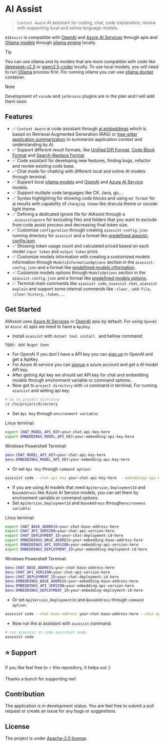 # AI Assist

> `Context Aware` AI assistant for coding, chat, code explanation, review with supporting local and online language models.

`AIAssist` is compatible with [OpenAI](https://platform.openai.com/docs/api-reference/introduction) and [Azure AI Services](https://azure.microsoft.com/en-us/products/ai-services) through apis and [Ollama models](https://ollama.com/search) through [ollama engine](https://ollama.com/) locally.

> [!TIP]
> You can use ollama and its models that are more compatible with code like [deepseek-v2.5](https://ollama.com/library/deepseek-v2.5) or [qwen2.5-coder](https://ollama.com/library/qwen2.5-coder) locally. To use local models, you will need to run [Ollama](https://github.com/ollama/ollama) process first. For running ollama you can use [ollama docker](https://ollama.com/blog/ollama-is-now-available-as-an-official-docker-image) container.

> [!NOTE]
> Development of `vscode` and `jetbrains` plugins are in the plan and I will add them soon.

## Features

-   ✅ `Context Aware` ai code assistant through [ai embeddings](src/AIAssistant/Services/CodeAssistStrategies/EmbeddingCodeAssist.cs) which is based on Retrieval Augmented Generation (RAG) or [tree-sitter application summarization](src/AIAssistant/Services/CodeAssistStrategies/TreeSitterCodeAssistSummary.cs) to summarize application context and understanding by AI.
-   ✅ Support different result formats, like [Unified Diff Format](src/AIAssistant/Diff/UnifiedCodeDiffParser.cs), [Code Block Format](src/AIAssistant/Diff/CodeBlockDiffParser.cs) and [Search-Replace Format](src/AIAssistant/Diff/SearchReplaceParser.cs).
-   ✅ Code assistant for developing new features, finding bugs, refactor and review existing code base.
-   ✅ Chat mode for chatting with different local and online AI models through terminal.
-   ✅ Support local [ollama models](https://ollama.com/library) and [OpenAI](https://platform.openai.com/docs/models) and [Azure AI Service](https://ai.azure.com/explore/models) models.
-   ✅ Support multiple code languages like C#, Java, go,...
-   ✅ Syntax highlighting for showing code blocks and using `md format` for ai results with capability of `changing theme` like dracula theme or vscode light theme.
-   ✅ Defining a dedicated ignore file for AIAssist through a `.aiassistignore` for excluding files and folders that you want to exclude from code assist process and decreasing final token size.
-   ✅ Customize `configuration` through creating `aiassist-config.json` running directory for `aiassist` and a format like [predefined aiassist-config.json](./src/AIAssistant/aiassist-config.json).
-   ✅ Showing token usage count and calculated priced based on each model `input token` and `output token` price.
-   ✅ Customize models information with creating a customized models information through `ModelsInformationOptions` section in the `aiassist-config.json` and a format like [predefined models information](./src/Clients/LLMs/models_information_list.json).
-   ✅ Customize models options through `ModelsOptions` section in the `aiassist-config.json` and a format like [predefined models options](./src/Clients/LLMs/models_options.json).
-   ✅ Terminal main commands like `aiassist code`, `aiassist chat`, `aiassist explain` and support some internal commands like `:clear`, `:add-file`, `:clear-history`, `:token`, ...

## Get Started

AIAssist uses [Azure AI Services](https://azure.microsoft.com/en-us/products/ai-services) or [OpenAI](https://platform.openai.com/docs/api-reference/introduction) apis by default. For using `OpenAI` or `Azure AI` apis we need to have a `ApiKey`.

-   Install `aiassist` with `dotnet tool install ` and bellow command:

```bash
TODO: Add Nuget Soon
```

-   For OpenAI If you don't have a API key you can [sign up](https://platform.openai.com/signup) in OpenAI and get a ApiKey.
-   For Azure AI service you can [signup](https://azure.microsoft.com/en-us/products/ai-services) a azure account and get a AI model API key.
-   After getting Api key we should set API key for chat and embedding models through environment variable or command options.
-   Now got to `project directory` with `cd` command in terminal, For running `aiassist` and setting api key.

```bash
# Go to project directory
cd /to/project/directory
```

-   Set `Api Key` through `environment variable`:

Linux terminal:

```bash
export CHAT_MODEL_API_KEY=your-chat-api-key-here
export EMBEDDINGS_MODEL_API_KEY=your-embedding-api-key-here
```

Windows Powershell Terminal:

```powershell
$env:CHAT_MODEL_API_KEY=your-chat-api-key-here
$env:EMBEDDINGS_MODEL_API_KEY=your-embedding-api-key-here
```

-   Or set `Api Key` through `command option`:

```bash
aiassist code --chat-api-key your-chat-api-key-here  --embeddings-api-key your-embedding-api-key-here
```

-   If you are using AI models that need `ApiVersion`, `DeploymentId` and `BaseAddress` like Azure AI Service models, you can set them by environment variable or command options.
-   Set `ApiVersion`, `DeploymentId` and `BaseAddress` through`environment variable`:

Linux terminal:

```bash
export CHAT_BASE_ADDRESS=your-chat-base-address-here
export CHAT_API_VERSION=your-chat-api-version-here
export CHAT_DEPLOYMENT_ID=your-chat-deployment-id-here
export EMBEDDINGS_BASE_ADDRESS=your-embedding-base-address-here
export EMBEDDINGS_API_VERSION=your-embedding-api-version-here
export EMBEDDINGS_DEPLOYMENT_ID=your-embedding-deployment-id-here
```

Windows Powershell Terminal:

```powershell
$env:CHAT_BASE_ADDRESS=your-chat-base-address-here
$env:CHAT_API_VERSION=your-chat-api-version-here
$env:CHAT_DEPLOYMENT_ID=your-chat-deployment-id-here
$env:EMBEDDINGS_BASE_ADDRESS=your-embedding-base-address-here
$env:EMBEDDINGS_API_VERSION=your-embedding-api-version-here
$env:EMBEDDINGS_DEPLOYMENT_ID=your-embedding-deployment-id-here
```

-   Or set `ApiVersion`, `DeploymentId` and `BaseAddress` through `command option`:

```bash
aiassist code --chat-base-address your-chat-base-address-here --chat-api-version your-chat-api-version-here  --chat-deployment-id your-chat-deployment-id-here  --embeddings-base-address your-embeddings-base-address-here  --embeddings-api-version your-embeddings-api-version-here  --embeddings-deployment-id your-embeddings-deployment-id-here
```

-   Now run the ai assistant with `aiassist` command.

```bash
# run aiassist in code assistant mode.
aiassist code
```

## ⭐ Support

If you like feel free to ⭐ this repository, It helps out :)

Thanks a bunch for supporting me!

## Contribution

The application is in development status. You are feel free to submit a pull request or create an issue for any bugs or suggestions.

## License

The project is under [Apache-2.0 license](./LICENSE).
